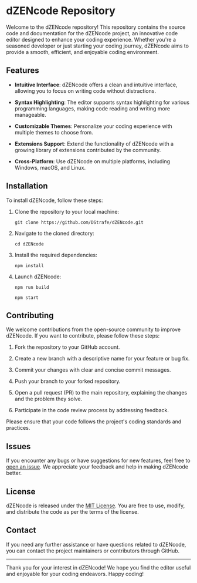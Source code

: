 # dZENcode Repository

Welcome to the dZENcode repository! This repository contains the source code and documentation for the dZENcode project, an innovative code editor designed to enhance your coding experience. Whether you're a seasoned developer or just starting your coding journey, dZENcode aims to provide a smooth, efficient, and enjoyable coding environment.

## Features

- **Intuitive Interface**: dZENcode offers a clean and intuitive interface, allowing you to focus on writing code without distractions.

- **Syntax Highlighting**: The editor supports syntax highlighting for various programming languages, making code reading and writing more manageable.

- **Customizable Themes**: Personalize your coding experience with multiple themes to choose from.

- **Extensions Support**: Extend the functionality of dZENcode with a growing library of extensions contributed by the community.

- **Cross-Platform**: Use dZENcode on multiple platforms, including Windows, macOS, and Linux.

## Installation

To install dZENcode, follow these steps:

1. Clone the repository to your local machine:

   ```
   git clone https://github.com/DStrafe/dZENcode.git
   ```

2. Navigate to the cloned directory:

   ```
   cd dZENcode
   ```

3. Install the required dependencies:

   ```
   npm install
   ```

4. Launch dZENcode:
   ```
   npm run build
   ```
   ```
   npm start
   ```

## Contributing

We welcome contributions from the open-source community to improve dZENcode. If you want to contribute, please follow these steps:

1. Fork the repository to your GitHub account.

2. Create a new branch with a descriptive name for your feature or bug fix.

3. Commit your changes with clear and concise commit messages.

4. Push your branch to your forked repository.

5. Open a pull request (PR) to the main repository, explaining the changes and the problem they solve.

6. Participate in the code review process by addressing feedback.

Please ensure that your code follows the project's coding standards and practices.

## Issues

If you encounter any bugs or have suggestions for new features, feel free to [open an issue](https://github.com/DStrafe/dZENcode/issues). We appreciate your feedback and help in making dZENcode better.

## License

dZENcode is released under the [MIT License](https://github.com/DStrafe/dZENcode/blob/main/LICENSE). You are free to use, modify, and distribute the code as per the terms of the license.

## Contact

If you need any further assistance or have questions related to dZENcode, you can contact the project maintainers or contributors through GitHub.

---

Thank you for your interest in dZENcode! We hope you find the editor useful and enjoyable for your coding endeavors. Happy coding!

